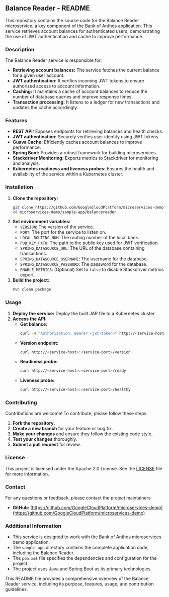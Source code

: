 ## Balance Reader - README

This repository contains the source code for the Balance Reader microservice, a key component of the Bank of Anthos application. This service retrieves account balances for authenticated users, demonstrating the use of JWT authentication and cache to improve performance.

### Description

The Balance Reader service is responsible for:

- **Retrieving account balances:** The service fetches the current balance for a given user account.
- **JWT authentication:** It verifies incoming JWT tokens to ensure authorized access to account information.
- **Caching:** It maintains a cache of account balances to reduce the number of database queries and improve response times.
- **Transaction processing:** It listens to a ledger for new transactions and updates the cache accordingly.

### Features

- **REST API:** Exposes endpoints for retrieving balances and health checks.
- **JWT authentication:** Securely verifies user identity using JWT tokens.
- **Guava Cache:** Efficiently caches account balances to improve performance.
- **Spring Boot:** Provides a robust framework for building microservices.
- **Stackdriver Monitoring:** Exports metrics to Stackdriver for monitoring and analysis.
- **Kubernetes readiness and liveness probes:** Ensures the health and availability of the service within a Kubernetes cluster.

### Installation

1. **Clone the repository:**
   ```bash
   git clone https://github.com/GoogleCloudPlatform/microservices-demo.git
   cd microservices-demo/sample-app/balancereader
   ```
2. **Set environment variables:**
   - `VERSION`: The version of the service.
   - `PORT`: The port for the service to listen on.
   - `LOCAL_ROUTING_NUM`: The routing number of the local bank.
   - `PUB_KEY_PATH`: The path to the public key used for JWT verification.
   - `SPRING_DATASOURCE_URL`: The URL of the database containing transactions.
   - `SPRING_DATASOURCE_USERNAME`: The username for the database.
   - `SPRING_DATASOURCE_PASSWORD`: The password for the database.
   - `ENABLE_METRICS`: (Optional) Set to `false` to disable Stackdriver metrics export.
3. **Build the project:**
   ```bash
   mvn clean package
   ```

### Usage

1. **Deploy the service:**  Deploy the built JAR file to a Kubernetes cluster.
2. **Access the API:**
   - **Get balance:**
     ```bash
     curl -H "Authorization: Bearer <jwt-token>" http://<service-host>:<service-port>/balances/<account-id>
     ```
   - **Version endpoint:**
     ```bash
     curl http://<service-host>:<service-port>/version
     ```
   - **Readiness probe:**
     ```bash
     curl http://<service-host>:<service-port>/ready
     ```
   - **Liveness probe:**
     ```bash
     curl http://<service-host>:<service-port>/healthy
     ```

### Contributing

Contributions are welcome! To contribute, please follow these steps:

1. **Fork the repository.**
2. **Create a new branch** for your feature or bug fix.
3. **Make your changes** and ensure they follow the existing code style.
4. **Test your changes** thoroughly.
5. **Submit a pull request** for review.

### License

This project is licensed under the Apache 2.0 License. See the [LICENSE](LICENSE) file for more information.

### Contact

For any questions or feedback, please contact the project maintainers:

- **GitHub:** [https://github.com/GoogleCloudPlatform/microservices-demo](https://github.com/GoogleCloudPlatform/microservices-demo)

### Additional Information

- This service is designed to work with the Bank of Anthos microservices demo application.
- The `sample-app` directory contains the complete application code, including the Balance Reader.
- The `pom.xml` file specifies the dependencies and configuration for the project.
- The project uses Java and Spring Boot as its primary technologies.

This README file provides a comprehensive overview of the Balance Reader service, including its purpose, features, usage, and contribution guidelines.
